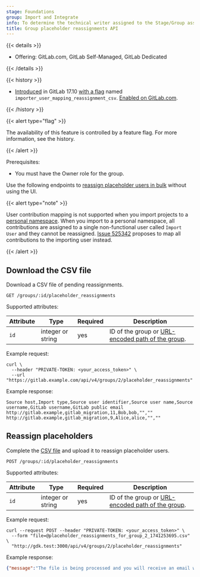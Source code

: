 ```yaml
---
stage: Foundations
group: Import and Integrate
info: To determine the technical writer assigned to the Stage/Group associated with this page, see https://handbook.gitlab.com/handbook/product/ux/technical-writing/#assignments
title: Group placeholder reassignments API
---
```


{{< details >}}

- Offering: GitLab.com, GitLab Self-Managed, GitLab Dedicated

{{< /details >}}

{{< history >}}

- [Introduced](https://gitlab.com/gitlab-org/gitlab/-/issues/513794) in GitLab 17.10 [with a flag](../administration/feature_flags.md) named `importer_user_mapping_reassignment_csv`. [Enabled on GitLab.com](https://gitlab.com/gitlab-org/gitlab/-/issues/478022).

{{< /history >}}

{{< alert type="flag" >}}

The availability of this feature is controlled by a feature flag.
For more information, see the history.

{{< /alert >}}

Prerequisites:

- You must have the Owner role for the group.

Use the following endpoints to [reassign placeholder users in bulk](../user/project/import/_index.md#request-reassignment-by-using-a-csv-file) without using the UI.

{{< alert type="note" >}}

User contribution mapping is not supported when you import projects to a [personal namespace](../user/namespace/_index.md#types-of-namespaces).
When you import to a personal namespace, all contributions are assigned to
a single non-functional user called `Import User` and they cannot be reassigned.
[Issue 525342](https://gitlab.com/gitlab-org/gitlab/-/issues/525342) proposes to map all contributions to the importing user instead.

{{< /alert >}}

## Download the CSV file

Download a CSV file of pending reassignments.

```plaintext
GET /groups/:id/placeholder_reassignments
```

Supported attributes:

| Attribute | Type              | Required | Description |
| --------- | ----------------- | -------- | ----------- |
| `id`      | integer or string | yes      | ID of the group or [URL-encoded path of the group](rest/_index.md#namespaced-paths). |

Example request:

```shell
curl \
  --header "PRIVATE-TOKEN: <your_access_token>" \
  --url "https://gitlab.example.com/api/v4/groups/2/placeholder_reassignments"
```

Example response:

```csv
Source host,Import type,Source user identifier,Source user name,Source username,GitLab username,GitLab public email
http://gitlab.example,gitlab_migration,11,Bob,bob,"",""
http://gitlab.example,gitlab_migration,9,Alice,alice,"",""
```

## Reassign placeholders

Complete the [CSV file](#download-the-csv-file) and upload it to reassign placeholder users.

```plaintext
POST /groups/:id/placeholder_reassignments
```

Supported attributes:

| Attribute | Type              | Required | Description |
| --------- | ----------------- | -------- | ----------- |
| `id`      | integer or string | yes      | ID of the group or [URL-encoded path of the group](rest/_index.md#namespaced-paths). |

Example request:

```shell
curl --request POST --header "PRIVATE-TOKEN: <your_access_token>" \
  --form "file=@placeholder_reassignments_for_group_2_1741253695.csv" \
  "http://gdk.test:3000/api/v4/groups/2/placeholder_reassignments"
```

Example response:

```json
{"message":"The file is being processed and you will receive an email when completed."}
```
